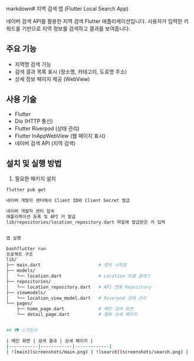 markdown# 지역 검색 앱 (Flutter Local Search App)

네이버 검색 API를 활용한 지역 검색 Flutter 애플리케이션입니다. 사용자가 입력한 키워드를 기반으로 지역 정보를 검색하고 결과를 보여줍니다.

## 주요 기능

- 지역명 검색 기능
- 검색 결과 목록 표시 (장소명, 카테고리, 도로명 주소)
- 상세 정보 페이지 제공 (WebView)

## 사용 기술

- Flutter
- Dio (HTTP 통신)
- Flutter Riverpod (상태 관리)
- Flutter InAppWebView (웹 페이지 표시)
- 네이버 검색 API (지역 검색)

## 설치 및 실행 방법

1. 필요한 패키지 설치
```bash
flutter pub get

네이버 개발자 센터에서 Client ID와 Client Secret 발급

네이버 개발자 센터 접속
애플리케이션 등록 및 API 키 발급
lib/repositories/location_repository.dart 파일에 발급받은 키 입력


앱 실행

bashflutter run
프로젝트 구조
lib/
├── main.dart                      # 앱의 시작점
├── models/
│   └── location.dart              # Location 모델 클래스
├── repositories/
│   └── location_repository.dart   # API 연동 Repository
├── viewmodels/
│   └── location_view_model.dart   # Riverpod 상태 관리
└── pages/
    ├── home_page.dart             # 메인 검색 화면
    └── detail_page.dart           # 웹뷰 상세 페이지


## 📷 스크린샷

| 메인 화면 | 검색 결과 | 상세 페이지 |
|-----------|------------|-------------|
| ![main](screenshots/main.png) | ![search](screenshots/search.png) | ![detail](screenshots/detail.png) |
